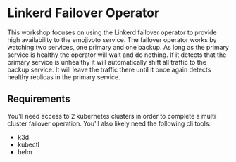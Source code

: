 # Linkerd Failover Operator

This workshop focuses on using the Linkerd failover operator to provide high availability
to the emojivoto service. The failover operator works by watching two services, one
primary and one backup. As long as the primary service is healthy the operator will wait
and do nothing. If it detects that the primary service is unhealthy it will automatically
shift all traffic to the backup service. It will leave the traffic there until it once
again detects healthy replicas in the primary service.

## Requirements

You'll need access to 2 kubernetes clusters in order to complete a multi cluster failover
operation. You'll also likely need the following cli tools:

* k3d
* kubectl
* helm
